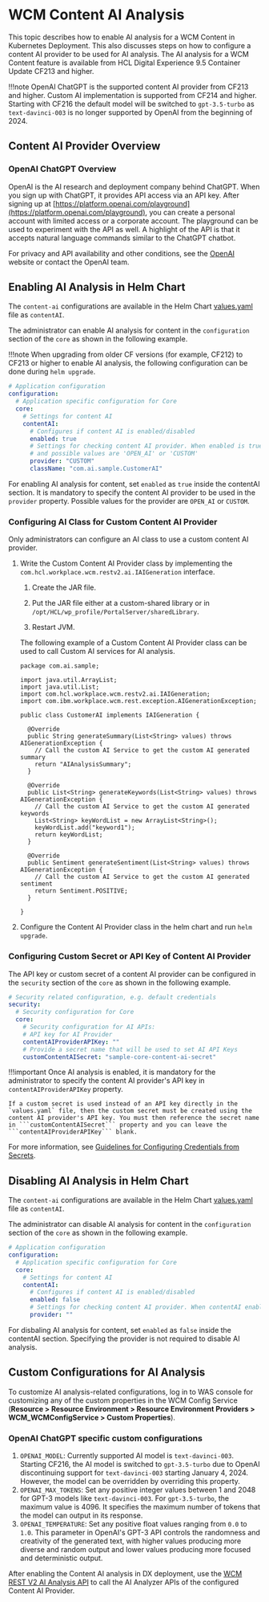 # WCM Content AI Analysis

This topic describes how to enable AI analysis for a WCM Content in Kubernetes Deployment. This also discusses steps on how to configure a content AI provider to be used for AI analysis. The AI analysis for a WCM Content feature is available from HCL Digital Experience 9.5 Container Update CF213 and higher.

!!!note
	OpenAI ChatGPT is the supported content AI provider from CF213 and higher. Custom AI implementation is supported from CF214 and higher.
  Starting with CF216 the default model will be switched to ```gpt-3.5-turbo``` as ```text-davinci-003``` is no longer supported by OpenAI from the beginning of 2024.

## Content AI Provider Overview

### OpenAI ChatGPT Overview

OpenAI is the AI research and deployment company behind ChatGPT. When you sign up with ChatGPT, it provides API access via an API key. After signing up at [https://platform.openai.com/playground](https://platform.openai.com/playground), you can create a personal account with limited access or a corporate account. The playground can be used to experiment with the API as well. A highlight of the API is that it accepts natural language commands similar to the ChatGPT chatbot. 

For privacy and API availability and other conditions, see the [OpenAI](https://openai.com) website or contact the OpenAI team.

## Enabling AI Analysis in Helm Chart

The `content-ai` configurations are available in the Helm Chart [values.yaml](../../../deployment/install/container/helm_deployment/preparation/mandatory_tasks/prepare_configuration.md) file as `contentAI`.

The administrator can enable AI analysis for content in the `configuration` section of the ```core``` as shown in the following example.

!!!note
    When upgrading from older CF versions (for example, CF212) to CF213 or higher to enable AI analysis, the following configuration can be done during `helm upgrade`.

```yaml
# Application configuration
configuration:
  # Application specific configuration for Core
  core:
    # Settings for content AI 
    contentAI:
      # Configures if content AI is enabled/disabled
      enabled: true
      # Settings for checking content AI provider. When enabled is true, provider will be used 
      # and possible values are 'OPEN_AI' or 'CUSTOM'
      provider: "CUSTOM"
      className: "com.ai.sample.CustomerAI"
```

For enabling AI analysis for content, set ```enabled``` as ```true``` inside the contentAI section. It is mandatory to specify the content AI provider to be used in the ```provider``` property. Possible values for the provider are ```OPEN_AI``` or ```CUSTOM```.

### Configuring AI Class for Custom Content AI Provider

Only administrators can configure an AI class to use a custom content AI provider.

1. Write the Custom Content AI Provider class by implementing the ```com.hcl.workplace.wcm.restv2.ai.IAIGeneration``` interface.

    1. Create the JAR file.

	  2. Put the JAR file either at a custom-shared library or in ```/opt/HCL/wp_profile/PortalServer/sharedLibrary```.

	  3. Restart JVM.

    The following example of a Custom Content AI Provider class can be used to call Custom AI services for AI analysis. 

    ```
    package com.ai.sample;

    import java.util.ArrayList;
    import java.util.List;
    import com.hcl.workplace.wcm.restv2.ai.IAIGeneration;
    import com.ibm.workplace.wcm.rest.exception.AIGenerationException;

    public class CustomerAI implements IAIGeneration {

      @Override
      public String generateSummary(List<String> values) throws AIGenerationException {
        // Call the custom AI Service to get the custom AI generated summary
        return "AIAnalysisSummary";
      }

      @Override
      public List<String> generateKeywords(List<String> values) throws AIGenerationException {
        // Call the custom AI Service to get the custom AI generated keywords
        List<String> keyWordList = new ArrayList<String>();
        keyWordList.add("keyword1");
        return keyWordList;
      }

      @Override
      public Sentiment generateSentiment(List<String> values) throws AIGenerationException {
        // Call the custom AI Service to get the custom AI generated sentiment
        return Sentiment.POSITIVE;
      }

    }
    ```

2. Configure the Content AI Provider class in the helm chart and run ```helm upgrade```.

### Configuring Custom Secret or API Key of Content AI Provider

The API key or custom secret of a content AI provider can be configured in the `security` section of the ```core``` as shown in the following example.

```yaml
# Security related configuration, e.g. default credentials
security:
  # Security configuration for Core
  core:
    # Security configuration for AI APIs: 
    # API key for AI Provider
    contentAIProviderAPIKey: ""
    # Provide a secret name that will be used to set AI API Keys
    customContentAISecret: "sample-core-content-ai-secret"
```

!!!important
    Once AI analysis is enabled, it is mandatory for the administrator to specify the content AI provider's API key in ```contentAIProviderAPIKey``` property. 

    If a custom secret is used instead of an API key directly in the `values.yaml` file, then the custom secret must be created using the content AI provider's API key. You must then reference the secret name in ```customContentAISecret``` property and you can leave the ```contentAIProviderAPIKey``` blank. 

For more information, see [Guidelines for Configuring Credentials from Secrets](../../../deployment/install/container/helm_deployment/preparation/optional_tasks/optional_configure_credentials.md#guidelines-for-configuring-credentials-from-secrets).

## Disabling AI Analysis in Helm Chart

The `content-ai` configurations are available in the Helm Chart [values.yaml](../../../deployment/install/container/helm_deployment/preparation/mandatory_tasks/prepare_configuration.md) file as `contentAI`.

The administrator can disable AI analysis for content in the `configuration` section of the ```core``` as shown in the following example.

```yaml
# Application configuration
configuration:
  # Application specific configuration for Core
  core:
    # Settings for content AI 
    contentAI:
      # Configures if content AI is enabled/disabled
      enabled: false
      # Settings for checking content AI provider. When contentAI enabled is true, provider will be used.
      provider: ""
```

For disbaling AI analysis for content, set ```enabled``` as ```false``` inside the contentAI section. Specifying the provider is not required to disable AI analysis.

## Custom Configurations for AI Analysis

To customize AI analysis-related configurations, log in to WAS console for customizing any of the custom properties in the WCM Config Service (**Resource > Resource Environment > Resource Environment Providers > WCM_WCMConfigService > Custom Properties**).

### OpenAI ChatGPT specific custom configurations

1. ```OPENAI_MODEL```: Currently supported AI model is ```text-davinci-003```. Starting CF216, the AI model is switched to ```gpt-3.5-turbo``` due to OpenAI discontinuing support for ```text-davinci-003``` starting January 4, 2024. However, the model can be overridden by overriding this property. 
2. ```OPENAI_MAX_TOKENS```: Set any positive integer values between 1 and 2048 for GPT-3 models like ```text-davinci-003```. For ```gpt-3.5-turbo```, the maximum value is 4096. It specifies the maximum number of tokens that the model can output in its response.
3. ```OPENAI_TEMPERATURE```: Set any positive float values ranging from ```0.0``` to ```1.0```. This parameter in OpenAI's GPT-3 API controls the randomness and creativity of the generated text, with higher values producing more diverse and random output and lower values producing more focused and deterministic output.

After enabling the Content AI analysis in DX deployment, use the [WCM REST V2 AI Analysis API](../../../manage_content/wcm_development/wcm_rest_v2_ai_analysis/index.md) to call the AI Analyzer APIs of the configured Content AI Provider.
